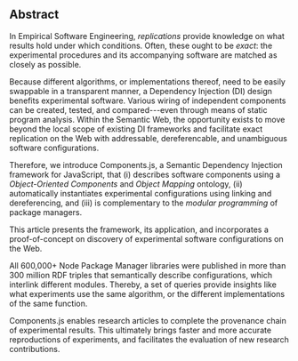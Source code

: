 ## Abstract
<!-- Context      -->
In Empirical Software Engineering,
_replications_ provide knowledge on what results hold under which conditions.
Often, these ought to be _exact_: the experimental procedures and its accompanying software are matched as closely as possible.
<!-- Need         -->
Because different algorithms, or implementations thereof, need to be easily swappable in a transparent manner,
a Dependency Injection (DI) design benefits experimental software.
Various wiring of independent components can be created, tested, and compared---even through means of static program analysis.
Within the Semantic Web,
the opportunity exists to move beyond the local scope of existing DI frameworks and 
facilitate exact replication on the Web with addressable, dereferencable, and unambiguous software configurations.
<!-- Task         -->
Therefore, 
we introduce Components.js, a Semantic Dependency Injection framework for JavaScript,
that (i) describes software components using a _Object-Oriented Components_ and _Object Mapping_ ontology, 
(ii) automatically instantiates experimental configurations using linking and dereferencing, and
(iii) is complementary to the _modular programming_ of package managers.
<!-- Object       -->
This article presents the framework, 
its application, 
and incorporates a proof-of-concept on discovery of experimental software configurations on the Web.
<!-- Findings     -->
All 600,000+ Node Package Manager libraries were published in
more than 300 million RDF triples that semantically describe configurations, which interlink different modules.
Thereby, a set of queries provide insights like what experiments use the same algorithm, 
or the different implementations of the same function.
<!-- Conclusion   -->
Components.js enables research articles to complete the provenance chain of experimental results.
This ultimately brings faster and more accurate reproductions of experiments,
and facilitates the evaluation of new research contributions.
